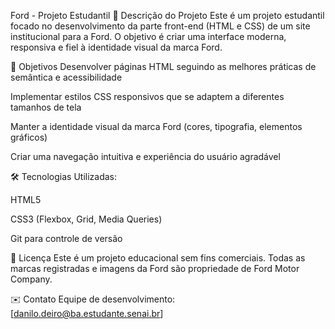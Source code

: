 Ford - Projeto Estudantil
📝 Descrição do Projeto
Este é um projeto estudantil focado no desenvolvimento da parte front-end (HTML e CSS) de um site institucional para a Ford. O objetivo é criar uma interface moderna, responsiva e fiel à identidade visual da marca Ford.

🎯 Objetivos
Desenvolver páginas HTML seguindo as melhores práticas de semântica e acessibilidade

Implementar estilos CSS responsivos que se adaptem a diferentes tamanhos de tela

Manter a identidade visual da marca Ford (cores, tipografia, elementos gráficos)

Criar uma navegação intuitiva e experiência do usuário agradável

🛠 Tecnologias Utilizadas:

HTML5

CSS3 (Flexbox, Grid, Media Queries)

Git para controle de versão


📜 Licença
Este é um projeto educacional sem fins comerciais. Todas as marcas registradas e imagens da Ford são propriedade de Ford Motor Company.

✉️ Contato
Equipe de desenvolvimento: [danilo.deiro@ba.estudante.senai.br]

